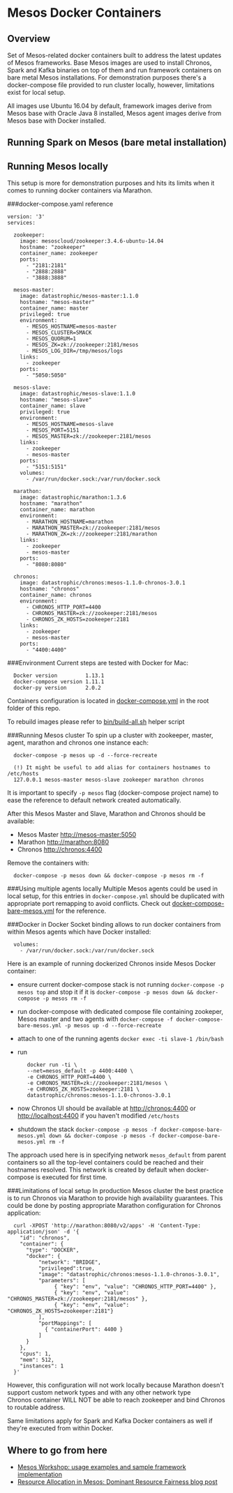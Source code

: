 # Mesos Docker Containers

## Overview
Set of Mesos-related docker containers built to address the latest updates of Mesos frameworks. Base Mesos images are used to install 
Chronos, Spark and Kafka binaries on top of them and run framework containers on bare metal Mesos installations. For demonstration purposes
 there's a docker-compose file provided to run cluster locally, however, limitations exist for local setup.

All images use Ubuntu 16.04 by default, framework images derive from Mesos base with Oracle Java 8 installed, Mesos agent images 
derive from Mesos base with Docker installed.

## Running Spark on Mesos (bare metal installation)
 
 
 
## Running Mesos locally
This setup is more for demonstration purposes and hits its limits when it comes to running docker containers via Marathon.

###docker-compose.yaml reference
```
version: '3'
services:

  zookeeper:
    image: mesoscloud/zookeeper:3.4.6-ubuntu-14.04
    hostname: "zookeeper"
    container_name: zookeeper
    ports:
      - "2181:2181"
      - "2888:2888"
      - "3888:3888"

  mesos-master:
    image: datastrophic/mesos-master:1.1.0
    hostname: "mesos-master"
    container_name: master
    privileged: true
    environment:
      - MESOS_HOSTNAME=mesos-master
      - MESOS_CLUSTER=SMACK
      - MESOS_QUORUM=1
      - MESOS_ZK=zk://zookeeper:2181/mesos
      - MESOS_LOG_DIR=/tmp/mesos/logs
    links:
      - zookeeper
    ports:
      - "5050:5050"

  mesos-slave:
    image: datastrophic/mesos-slave:1.1.0
    hostname: "mesos-slave"
    container_name: slave
    privileged: true
    environment:
      - MESOS_HOSTNAME=mesos-slave
      - MESOS_PORT=5151
      - MESOS_MASTER=zk://zookeeper:2181/mesos
    links:
      - zookeeper
      - mesos-master
    ports:
      - "5151:5151"
    volumes:
      - /var/run/docker.sock:/var/run/docker.sock

  marathon:
    image: datastrophic/marathon:1.3.6
    hostname: "marathon"
    container_name: marathon
    environment:
      - MARATHON_HOSTNAME=marathon
      - MARATHON_MASTER=zk://zookeeper:2181/mesos
      - MARATHON_ZK=zk://zookeeper:2181/marathon
    links:
      - zookeeper
      - mesos-master
    ports:
      - "8080:8080"

  chronos:
    image: datastrophic/chronos:mesos-1.1.0-chronos-3.0.1
    hostname: "chronos"
    container_name: chronos
    environment:
      - CHRONOS_HTTP_PORT=4400
      - CHRONOS_MASTER=zk://zookeeper:2181/mesos
      - CHRONOS_ZK_HOSTS=zookeeper:2181
    links:
      - zookeeper
      - mesos-master
    ports:
      - "4400:4400"
```

###Environment
Current steps are tested with Docker for Mac:

      Docker version         1.13.1
      docker-compose version 1.11.1
      docker-py version      2.0.2

Containers configuration is located in [docker-compose.yml](docker-compose.yml) in the root folder of this repo.

To rebuild images please refer to [bin/build-all.sh](bin/build-all.sh) helper script

###Running Mesos cluster
To spin up a cluster with zookeeper, master, agent, marathon and chronos one instance each:
      
      docker-compose -p mesos up -d --force-recreate
      
      (!) It might be useful to add alias for containers hostnames to /etc/hosts 
      127.0.0.1 mesos-master mesos-slave zookeeper marathon chronos 
      
It is important to specify `-p mesos` flag (docker-compose project name) to ease the reference to default network created automatically.

After this Mesos Master and Slave, Marathon and Chronos should be available:

* Mesos Master [http://mesos-master:5050](http://mesos-master:5050)
* Marathon [http://marathon:8080](http://marathon:8080)
* Chronos [http://chronos:4400](http://chronos:4400)

Remove the containers with:
      
      docker-compose -p mesos down && docker-compose -p mesos rm -f
            
###Using multiple agents locally
Multiple Mesos agents could be used in local setup, for this entries in `docker-compose.yml` should be duplicated with 
appropriate port remapping to avoid conflicts. Check out [docker-compose-bare-mesos.yml](docker-compose-bare-mesos.yml) 
for the reference.

###Docker in Docker
Socket binding allows to run docker containers from within Mesos agents which have Docker installed:
      
      volumes:
        - /var/run/docker.sock:/var/run/docker.sock
        
Here is an example of running dockerized Chronos inside Mesos Docker container:

- ensure current docker-compose stack is not running `docker-compose -p mesos top` and stop it if it is `docker-compose -p mesos down && docker-compose -p mesos rm -f`
- run docker-compose with dedicated compose file containing zookeper, Mesos master and two agents with `docker-compose -f docker-compose-bare-mesos.yml -p mesos up -d --force-recreate`
- attach to one of the running agents `docker exec -ti slave-1 /bin/bash`
- run 


         docker run -ti \
         --net=mesos_default -p 4400:4400 \
         -e CHRONOS_HTTP_PORT=4400 \
         -e CHRONOS_MASTER=zk://zookeeper:2181/mesos \
         -e CHRONOS_ZK_HOSTS=zookeeper:2181 \
         datastrophic/chronos:mesos-1.1.0-chronos-3.0.1

- now Chronos UI should be available at [http://chronos:4400](http://chronos:4400) or [http://localhost:4400](http://localhost:4400) if you haven't modified `/etc/hosts`
- shutdown the stack `docker-compose -p mesos -f docker-compose-bare-mesos.yml down && docker-compose -p mesos -f docker-compose-bare-mesos.yml rm -f`


The approach used here is in specifying network `mesos_default` from parent containers so all the top-level containers could be reached and 
their hostnames resolved. This network is created by default when docker-compose is executed for first time.

###Limitations of local setup
In production Mesos cluster the best practice is to run Chronos via Marathon to provide high availability guarantees. 
This could be done by posting appropriate Marathon configuration for Chronos application:
  
      curl -XPOST 'http://marathon:8080/v2/apps' -H 'Content-Type: application/json' -d '{
        "id": "chronos",
        "container": {
          "type": "DOCKER",
          "docker": {
              "network": "BRIDGE",
              "privileged":true,
              "image": "datastrophic/chronos:mesos-1.1.0-chronos-3.0.1",
              "parameters": [
                   { "key": "env", "value": "CHRONOS_HTTP_PORT=4400" },
                   { "key": "env", "value": "CHRONOS_MASTER=zk://zookeeper:2181/mesos" },
                   { "key": "env", "value": "CHRONOS_ZK_HOSTS=zookeeper:2181"}
              ],
              "portMappings": [
                { "containerPort": 4400 }
              ]
          }
        },
        "cpus": 1,
        "mem": 512,
        "instances": 1
      }'
  
However, this configuration will not work locally because Marathon doesn't support custom network types and with any other network type  
Chronos container WILL NOT be able to reach zookeeper and bind Chronos to routable address. 

Same limitations apply for Spark and Kafka Docker containers as well if they're executed from within Docker.
          
## Where to go from here

* [Mesos Workshop: usage examples and sample framework implementation](https://github.com/datastrophic/mesos-workshop)
* [Resource Allocation in Mesos: Dominant Resource Fairness blog post](http://datastrophic.io/resource-allocation-in-mesos-dominant-resource-fairness-explained/)